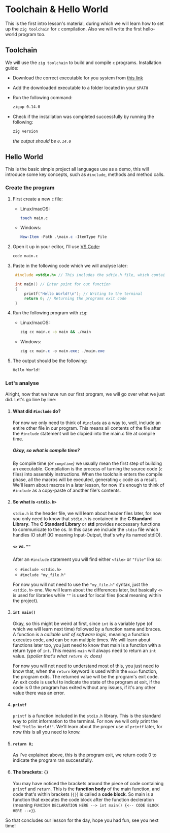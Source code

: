 # Toolchain & Hello World

This is the first intro lesson's material, during which we will learn how to set up the `zig toolchain` for `c` compilation. Also we will write the first hello-world program too.

## Toolchain

We will use the `zig toolchain` to build and compile `c` programs.
Installation guide:

- Download the correct executable for you system from [this link](https://github.com/marler8997/zigup/releases/tag/v2025_01_02)
- Add the downloaded executable to a folder located in your `$PATH`
- Run the following command:

  ```bash
  zigup 0.14.0
  ```

- Check if the installation was completed successfully by running the following:
  ```bash
  zig version
  ```
  _the output should be `0.14.0`_

## Hello World

This is the basic simple project all languages use as a demo, this will introduce some key concepts, such as `#include`, methods and method calls.

### Create the program

1. First create a new `c` file:
   - Linux/macOS:
     ```bash
     touch main.c
     ```
   - Windows:
     ```ps1
     New-Item -Path .\main.c -ItemType File
     ```
2. Open it up in your editor, I'll use [VS Code](https://code.visualstudio.com/):

   ```bash
   code main.c
   ```

3. Paste in the following code which we will analyse later:

   ```c
    #include <stdio.h> // This includes the sdtio.h file, which contains the printf function

    int main() // Enter point for out function
    {
        printf("Hello World!\n"); // Writing to the terminal
        return 0; // Returning the programs exit code
    }
   ```

4. Run the following program with `zig`:

   - Linux/macOS:

     ```bash
     zig cc main.c -o main && ./main
     ```

   - Windows:

     ```ps1
     zig cc main.c -o main.exe; ./main.exe
     ```

5. The output should be the following:
   ```bash
   Hello World!
   ```

### Let's analyse

Alright, now that we have run our first program, we will go over what we just did.
Let's go line by line:

1. #### What did `#include` do?

   For now we only need to think of `#include` as a way to, well, include an entire other file in our program. This means all contents of the file after the `#include` statement will be clopied into the main.c file at compile time.

   ##### Okay, so what is compile time?

   By compile time _(or `comptime`)_ we usually mean the first step of building an executable. Compilation is the process of turning the source code (`c` files) into assembly instructions. When the toolchain enters the compile phase, all the macros will be executed, generating `c` code as a result.
   We'll learn about macros in a later lesson, for now it's enough to think of `#include` as a copy-paste of another file's contents.

2. #### So what is `<stdio.h>`

   `stdio.h` is the header file, we will learn about header files later, for now you only need to know that `stdio.h` is contained in the **C Standard Library**. The **C Standard Library** or **std** provides neccessary functions to communicate to the os. In this case we include the `stdio` file which handles IO stuff (IO meaning Input-Output, that's why its named stdIO).

   ##### `<>` vs. `""`

   After an `#include` statement you will find either `<file>` or `"file"` like so:

   - `#include <stdio.h>`
   - `#include "my_file.h"`

   For now you will not need to use the `"my_file.h"` syntax, just the `<stdio.h>` one. We will learn about the differences later, but basically `<>` is used for libraries while `""` is used for local files (local meaning within the project).

3. #### `int main()`

   Okay, so this might be weird at first, since `int` is a variable type (of which we will learn next time) followed by a function name and braces. A function is a _callable unit of software logic_, meaning a function executes code, and can be run multiple times. We will learn about functions later too, you just need to know that main is a function with a return type of `int`. This means `main` will always need to return an `int` value. _(spoiler that's what `return 0;` does)_

   For now you will not need to understand most of this, you just need to know that, when the `return` keyword is used within the `main` function, the program exits. The returned value will be the program's exit code. An exit code is useful to indicate the state of the program at exit, if the code is 0 the program has exited without any issues, if it's any other value there was an error.

4. #### `printf`

   `printf` is a function included in the `stdio.h` library. This is the standard way to print information to the terminal. For now we will only print the text `"Hello World!"`.
   We'll learn about the proper use of `printf` later, for now this is all you need to know.

5. #### `return 0;`

   As I've explained above, this is the program exit, we return code 0 to indicate the program ran successfully.

6. #### The brackets: `{}`

   You may have noticed the brackets around the piece of code containing `printf` and `return`. This is the **function body** of the main function, and code that's within brackets (`{}`) is called a **code block**. So main is a function that executes the code block after the function decleration (meaning `FUNCION DECLARATION HERE --> int main() {<-- CODE BLOCK HERE -->}`).

So that concludes our lesson for the day, hope you had fun, see you next time!
